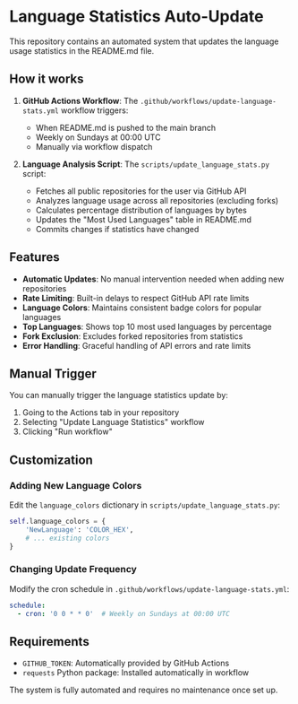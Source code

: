 # Language Statistics Auto-Update

This repository contains an automated system that updates the language usage statistics in the README.md file.

## How it works

1. **GitHub Actions Workflow**: The `.github/workflows/update-language-stats.yml` workflow triggers:
   - When README.md is pushed to the main branch
   - Weekly on Sundays at 00:00 UTC  
   - Manually via workflow dispatch

2. **Language Analysis Script**: The `scripts/update_language_stats.py` script:
   - Fetches all public repositories for the user via GitHub API
   - Analyzes language usage across all repositories (excluding forks)
   - Calculates percentage distribution of languages by bytes
   - Updates the "Most Used Languages" table in README.md
   - Commits changes if statistics have changed

## Features

- **Automatic Updates**: No manual intervention needed when adding new repositories
- **Rate Limiting**: Built-in delays to respect GitHub API rate limits
- **Language Colors**: Maintains consistent badge colors for popular languages
- **Top Languages**: Shows top 10 most used languages by percentage
- **Fork Exclusion**: Excludes forked repositories from statistics
- **Error Handling**: Graceful handling of API errors and rate limits

## Manual Trigger

You can manually trigger the language statistics update by:
1. Going to the Actions tab in your repository
2. Selecting "Update Language Statistics" workflow
3. Clicking "Run workflow"

## Customization

### Adding New Language Colors

Edit the `language_colors` dictionary in `scripts/update_language_stats.py`:

```python
self.language_colors = {
    'NewLanguage': 'COLOR_HEX',
    # ... existing colors
}
```

### Changing Update Frequency

Modify the cron schedule in `.github/workflows/update-language-stats.yml`:

```yaml
schedule:
  - cron: '0 0 * * 0'  # Weekly on Sundays at 00:00 UTC
```

## Requirements

- `GITHUB_TOKEN`: Automatically provided by GitHub Actions
- `requests` Python package: Installed automatically in workflow

The system is fully automated and requires no maintenance once set up.